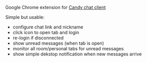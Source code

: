 Google Chrome extension for [Candy chat client](http://candy-chat.github.com/candy/)

Simple but usable:

* configure chat link and nickname
* click icon to open tab and login
* re-login if disconnected
* show unread messages (when tab is open)
* monitor all room/personal tabs for unread messages
* show simple dekstop notification when new messages arrive
